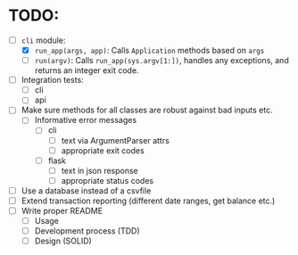 # TODO:

- [ ] `cli` module:
    - [x] `run_app(args, app)`: Calls `Application` methods based on `args`
    - [ ] `run(argv)`: Calls `run_app(sys.argv[1:])`, handles any exceptions, and returns an integer exit code.
- [ ] Integration tests:
    - [ ] cli
    - [ ] api
- [ ] Make sure methods for all classes are robust against bad inputs etc.
    - [ ] Informative error messages
        - [ ] cli
            - [ ] text via ArgumentParser attrs
            - [ ] appropriate exit codes
        - [ ] flask
            - [ ] text in json response
            - [ ] appropriate status codes
- [ ] Use a database instead of a csvfile
- [ ] Extend transaction reporting (different date ranges, get balance etc.)
- [ ] Write proper README
    - [ ] Usage
    - [ ] Development process (TDD)
    - [ ] Design (SOLID)
